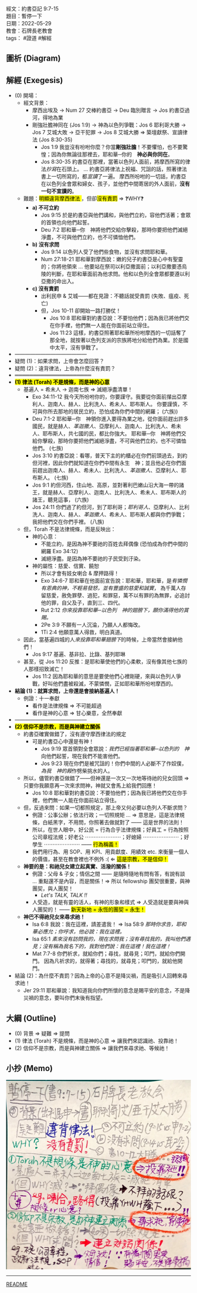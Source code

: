 經文：約書亞記 9:7-15  
題目：暫停一下  
日期：2022-05-29  
教會：石牌長老教會  
tags： #證道  #解經  

## 圖析 (Diagram)

## 解經 (Exegesis)
- (0) 開場：
	- 經文背景：
		- 摩西出埃及 → Num 27 交棒約書亞 → Deu 臨別贈言 → Jos 約書亞過河，得地為業
		- 剛強壯膽神同在 (Jos 1:9) → 神為以色列爭戰：Jos 6 耶利哥大勝 → Jos 7 艾城大敗 → 亞干犯罪 → Jos 8 艾城大勝 ⇒ 築壇獻祭、宣讀律法 (Jos 8:30-35)
			- Jos 1:9 我豈沒有吩咐你麼？你當**剛強壯膽**！不要懼怕，也不要驚惶；因為你無論往那裡去，耶和華─你的　**神必與你同在**。 
			- Jos 8:30-35  約書亞在那裡，當著以色列人面前，將摩西所寫的律法*抄寫*在石頭上。 ... 約書亞將律法上祝福、咒詛的話，照著律法書上一切所寫的，都*宣讀*了一遍。 摩西所吩咐的一切話，約書亞在以色列全會眾和婦女、孩子，並他們中間寄居的外人面前，**沒有一句不宣讀的**。 
	- 難題：<mark>明顯違背摩西律法 </mark>，但卻<mark>沒有責罰</mark> ⇒ ❓WHY❓
		- **a) 不可立約**
			- Jos 9:15 於是約書亞與他們講和，與他們立約，容他們活著；會眾的首領也向他們起誓。 
			- Deu 7:2 耶和華─你　神將他們交給你擊殺，那時你要把他們滅絕淨盡，不可與他們立約，也不可憐恤他們。 
		- **b) 沒有求問**
			- Jos 9:14 以色列人受了他們些食物，並沒有求問耶和華。 
			- Num 27:18-21 耶和華對摩西說：嫩的兒子約書亞是心中有聖靈的；你將他領來 ... 他要站在祭司以利亞撒面前；以利亞撒要憑烏陵的判斷，在耶和華面前為他求問。他和以色列全會眾都要遵以利亞撒的命出入。 
		- **c) 沒有責罰**
			- 出利民申 & 艾城——都在見證：不聽話就受責罰 (失敗、瘟疫、死亡)
			- 但，Jos 10-11 卻開始一路打勝仗！
				- Jos 10:8 耶和華對約書亞說：不要怕他們；因為我已將他們交在你手裡，他們無一人能在你面前站立得住。 
				- Jos 11:23 這樣，約書亞照著耶和華所吩咐摩西的一切話奪了那全地，就按著以色列支派的宗族將地分給他們為業。於是國中太平，沒有爭戰了。 
- ——————————————
- 疑問 (1)：如果求問，上帝會怎麼回答？
- 疑問 (2)：違背律法，上帝為什麼沒有責罰？
- ═════════════════════
- <mark>**(1) 律法 (Torah) 不是規條，而是神的心意**</mark>
	- 基遍人 = 希未人 -> 迦南七族 => 滅絕淨盡清單！
		- Exo 34:11-12 我今天所吩咐你的，你要謹守。我要從你面前攆出亞摩利人、迦南人、赫人、比利洗人、希未人、耶布斯人。 你要謹慎，不可與你所去那地的居民立約，恐怕成為你們中間的網羅； (六族))
		- Deu 7:1-2 耶和華─你　神領你進入要得為業之地，從你面前趕出許多國民，就是赫人、*革迦撒人*、亞摩利人、迦南人、比利洗人、希未人、耶布斯人，共七國的民，都比你強大。 耶和華─你　神將他們交給你擊殺，那時你要把他們滅絕淨盡，不可與他們立約，也不可憐恤他們。 (七族)
		- Jos 3:10 約書亞說：看哪，普天下主的約櫃必在你們前頭過去，到約但河裡，因此你們就知道在你們中間有永生　神；並且他必在你們面前趕出迦南人、赫人、希未人、比利洗人、*革迦撒人*、亞摩利人、耶布斯人。 (七族)
		- Jos 9:1 約但河西，住山地、高原，並對著利巴嫩山沿大海一帶的諸王，就是赫人、亞摩利人、迦南人、比利洗人、希未人、耶布斯人的諸王，聽見這事， (六族)
		- Jos 24:11 你們過了約但河，到了耶利哥；*耶利哥人*、亞摩利人、比利洗人、迦南人、赫人、*革迦撒人*、希未人、耶布斯人都與你們爭戰；我把他們交在你們手裡。 (八族)
	- 但，Torah 不是法律規條，而是反映出：
		- 神的心意：
			- 不能立約，是因為神不要祂的百姓去拜偶像 (恐怕成為你們中間的網羅 Exo 34:12)
			- 滅絕淨盡。是因為神不要祂的子民受到汙染。
		- 神的屬性：慈愛、信實、饒恕
			- 所以才會有妓女喇合 & 摩押路得！
			- Exo 34:6-7 耶和華在他面前宣告說：耶和華，耶和華，是*有憐憫有恩典的神，不輕易發怒，並有豐盛的慈愛和誠實*， 為千萬人存留慈愛，赦免罪孽、過犯，和罪惡，萬不以有罪的為無罪，必追討他的罪，自父及子，直到三、四代。 
			- Rut 2:12 *你來投靠耶和華─以色列　神的翅膀下，願你滿得他的賞賜。* 
			- 2Pe 3:9 不願有一人沉淪，乃願人人都悔改。 
			- 1Ti 2:4 他願意萬人得救，明白真道。 
	- 因此，當基遍四城的人*來投靠耶和華翅膀下*的時候，上帝當然會接納他們！
		- Jos 9:17 基遍、基非拉、比錄、基列耶琳
	- 甚至，從 Jos 11:20 反推：是耶和華使他們的心柔軟，沒有像其他七族的人那樣招致滅亡！
		- Jos 11:2 因為耶和華的意思是要使他們心裡剛硬，來與以色列人爭戰，好叫他們盡被殺滅，不蒙憐憫，正如耶和華所吩咐摩西的。 
- **結論 (1)：就算求問，上帝還是會接納基遍人！**
	- 例證：十一奉獻
		- 看作是法律規條 ⇒ 不可能超過
		- 看作是神的心意 ⇒ 甘心樂意，全然奉獻
- ——————————————
- <mark>**(2) 信仰不是宗教，而是與神建立關係**</mark>
	- 約書亞確實做錯了，沒有遵守摩西律法的規定
		- 可是約書亞心中還是有神！
			- Jos 9:19 眾首領對全會眾說：*我們已經指著耶和華─以色列的　神*向他們起誓，現在我們不能害他們。 
			- Jos 9:23 現在你們是被咒詛的！你們中間的人必斷不了作奴僕，*為我　神的殿*作劈柴挑水的人。 
	- 所以，儘管約書亞做錯了——但神還是一次又一次地等待祂的兒女回頭 ⇒ 只要你我願意再一次來求問神，神就又會馬上給我們回應！
		- Jos 10:8 耶和華對約書亞說：不要怕他們；因為我已將他們交在你手裡，他們無一人能在你面前站立得住。 
	- 但，反過來問：如果一切都照規定，那上帝又何必要以色列人不斷求問？
		- 例證：公事公辦；依法行政；一切照規矩 ... ⇒ 意思是，這是法律規條，白紙黑字，不用問，你照著去做就對了 —— 這是世界的法則！
		- 所以，在世人眼中，好公民 = 行為合乎法律規條；好員工 = 行為按照公司章程法規；好老公 ⋯⋯⋯⋯⋯⋯⋯；好媳婦 ⋯⋯⋯⋯⋯⋯⋯；好學生 ⋯⋯⋯⋯⋯⋯⋯ —— <mark>行為稱義！</mark>
		- 我們用行為、用 SOP、用 KPI、用貢獻度、用績效 etc. 來衡量一個人的價值，甚至在教會裡也不例外 :( ⇐ <mark>這是宗教，不是信仰！</mark>
	- **神要的是：和祂兒女建立起真實、活潑的關係！**
		- 例證：父母 & 子女；情侶之間 —— 是隨時隨地有問有答，有說有談 ... 重點還不是內容，而是關係！⇒ 所以 fellowship 團契很重要，與神團契，與人團契！
			- *Let's TALK, TALK !!*
		- 人受造，就是有靈的活人，有神的形象和樣式 ⇒ 人受造就是要與神與人團契的！ —— <mark>新天新地 = 永恆的團契 = 永生！</mark>
	- **神巴不得祂兒女來尋求祂！**
		- Isa 6:8 我說：我在這裡，請差遣我！  ⇒ Isa 58:9 *那時你求告，耶和華必應允；你呼求，他必說：我在這裡。* 
		- Isa 65:1 *素來沒有訪問我的，現在求問我；沒有尋找我的，我叫他們遇見；沒有稱為我名下的，我對他們說：我在這裡！我在這裡！* 
		- Mat 7:7-8 你們祈求，就給你們；尋找，就尋見；叩門，就給你們開門。 因為凡祈求的，就得著；尋找的，就尋見；叩門的，就給他開門。 
- 結論 (2)：為什麼不責罰？因為上帝的心意不是降災禍，而是吸引人回轉來尋求祂！
	- Jer 29:11 耶和華說：我知道我向你們所懷的意念是賜平安的意念，不是降災禍的意念，要叫你們末後有指望。 

## 大綱 (Outline)

- (0) 背景 ⇒ 疑難 ⇒ 提問
- (1) 律法 (Torah) 不是規條，而是神的心意 ⇒ 讓我們來認識祂、投靠祂！
- (2) 信仰不是宗教，而是與神建立關係 ⇒ 讓我們來尋求祂、等候祂！

## 小抄 (Memo)

![images/2022-05-29-Jos.9.7-15-memo.jpg](images/2022-05-29-Jos.9.7-15-memo.jpg)

---
[README](README.md)
